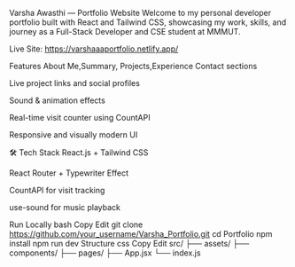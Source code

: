 Varsha Awasthi — Portfolio Website
Welcome to my personal developer portfolio built with React and Tailwind CSS, showcasing my work, skills, and journey as a Full-Stack Developer and CSE student at MMMUT.

Live Site: https://varshaaaportfolio.netlify.app/

Features
About Me,Summary, Projects,Experience Contact sections

Live project links and social profiles

Sound & animation effects

Real-time visit counter using CountAPI

Responsive and visually modern UI

🛠 Tech Stack
React.js + Tailwind CSS

React Router + Typewriter Effect

CountAPI for visit tracking

use-sound for music playback

Run Locally
bash
Copy
Edit
git clone https://github.com/your_username/Varsha_Portfolio.git
cd Portfolio
npm install
npm run dev
Structure
css
Copy
Edit
src/
├── assets/
├── components/
├── pages/
├── App.jsx
└── index.js

